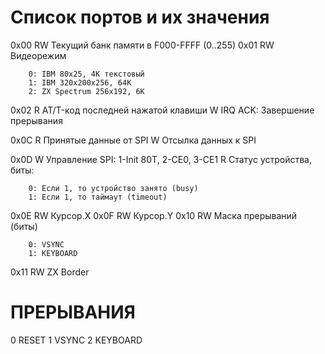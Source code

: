 Список портов и их значения
======================================================

0x00 RW Текущий банк памяти в F000-FFFF (0..255)
0x01 RW Видеорежим

        0: IBM 80x25, 4K текстовый
        1: IBM 320x200x256, 64K
        2: ZX Spectrum 256x192, 6K

0x02 R  AT/T-код последней нажатой клавиши
     W  IRQ ACK: Завершение прерывания

0x0С R  Принятые данные от SPI
     W  Отсылка данных к SPI

0x0D W  Управление SPI: 1-Init 80T, 2-CE0, 3-CE1
     R  Статус устройства, биты:

        0: Если 1, то устройство занято (busy)
        1: Если 1, то таймаут (timeout)

0x0E RW Курсор.X
0x0F RW Курсор.Y
0x10 RW Маска прерываний (биты)

        0: VSYNC
        1: KEYBOARD

0x11 RW ZX Border

ПРЕРЫВАНИЯ
======================================================

0   RESET
1   VSYNC
2   KEYBOARD
